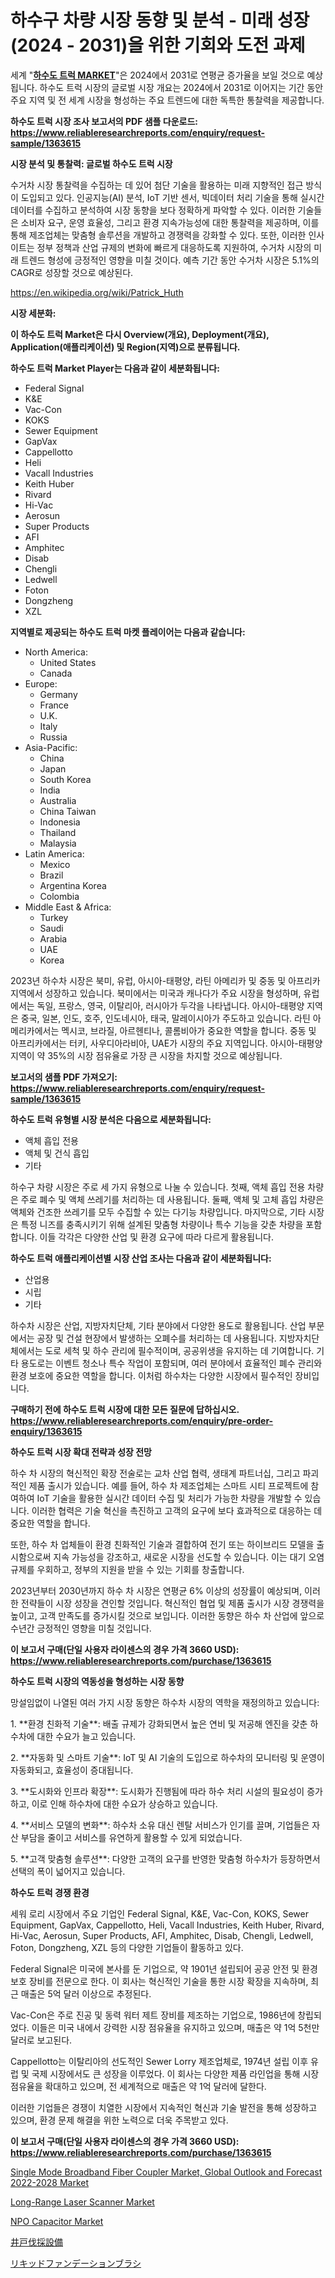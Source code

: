<p><h1>하수구 차량 시장 동향 및 분석 - 미래 성장(2024 - 2031)을 위한 기회와 도전 과제</h1></p><p>세계 "<strong><a href="https://www.reliableresearchreports.com/global-sewer-lorry-market-r1363615">하수도 트럭 MARKET</a></strong>"은 2024에서 2031로 연평균 증가율을 보일 것으로 예상됩니다. 하수도 트럭 시장의 글로벌 시장 개요는 2024에서 2031로 이어지는 기간 동안 주요 지역 및 전 세계 시장을 형성하는 주요 트렌드에 대한 독특한 통찰력을 제공합니다.</p>
<p><strong>하수도 트럭 시장 조사 보고서의 PDF 샘플 다운로드: <a href="https://www.reliableresearchreports.com/enquiry/request-sample/1363615">https://www.reliableresearchreports.com/enquiry/request-sample/1363615</a></strong></p>
<p><strong>시장 분석 및 통찰력: 글로벌 하수도 트럭 시장</strong></p>
<p><p>수거차 시장 통찰력을 수집하는 데 있어 첨단 기술을 활용하는 미래 지향적인 접근 방식이 도입되고 있다. 인공지능(AI) 분석, IoT 기반 센서, 빅데이터 처리 기술을 통해 실시간 데이터를 수집하고 분석하여 시장 동향을 보다 정확하게 파악할 수 있다. 이러한 기술들은 소비자 요구, 운영 효율성, 그리고 환경 지속가능성에 대한 통찰력을 제공하며, 이를 통해 제조업체는 맞춤형 솔루션을 개발하고 경쟁력을 강화할 수 있다. 또한, 이러한 인사이트는 정부 정책과 산업 규제의 변화에 빠르게 대응하도록 지원하여, 수거차 시장의 미래 트렌드 형성에 긍정적인 영향을 미칠 것이다. 예측 기간 동안 수거차 시장은 5.1%의 CAGR로 성장할 것으로 예상된다.</p></p>
<p><a href="%7CAUTHORITHY_DOMAIN_URL%7C">https://en.wikipedia.org/wiki/Patrick_Huth</a></p>
<p><strong>시장 세분화:</strong></p>
<p><strong>이 하수도 트럭 Market은 다시 Overview(개요), Deployment(개요), Application(애플리케이션) 및 Region(지역)으로 분류됩니다.</strong></p>
<p><strong>하수도 트럭 Market Player는 다음과 같이 세분화됩니다:</strong></p>
<p><ul><li>Federal Signal</li><li>K&E</li><li>Vac-Con</li><li>KOKS</li><li>Sewer Equipment</li><li>GapVax</li><li>Cappellotto</li><li>Heli</li><li>Vacall Industries</li><li>Keith Huber</li><li>Rivard</li><li>Hi-Vac</li><li>Aerosun</li><li>Super Products</li><li>AFI</li><li>Amphitec</li><li>Disab</li><li>Chengli</li><li>Ledwell</li><li>Foton</li><li>Dongzheng</li><li>XZL</li></ul></p>
<p><strong>지역별로 제공되는 하수도 트럭 마켓 플레이어는 다음과 같습니다:</strong></p>
<p><ul>
    <li>
        North America:
        <ul>
            <li>United States</li>
            <li>Canada</li>
        </ul>
    </li>
    <li>
        Europe:
        <ul>
            <li>Germany</li>
            <li>France</li>
            <li>U.K.</li>
            <li>Italy</li>
            <li>Russia</li>
        </ul>
    </li>
    <li>
        Asia-Pacific:
        <ul>
            <li>China</li>
            <li>Japan</li>
            <li>South Korea</li>
            <li>India</li>
            <li>Australia</li>
            <li>China Taiwan</li>
            <li>Indonesia</li>
            <li>Thailand</li>
            <li>Malaysia</li>
        </ul>
    </li>
    <li>
        Latin America:
        <ul>
            <li>Mexico</li>
            <li>Brazil</li>
            <li>Argentina Korea</li>
            <li>Colombia</li>
        </ul>
    </li>
    <li>
        Middle East & Africa:
        <ul>
            <li>Turkey</li>
            <li>Saudi</li>
            <li>Arabia</li>
            <li>UAE</li>
            <li>Korea</li>
        </ul>
    </li>
    </ul></p>
<p><p>2023년 하수차 시장은 북미, 유럽, 아시아-태평양, 라틴 아메리카 및 중동 및 아프리카 지역에서 성장하고 있습니다. 북미에서는 미국과 캐나다가 주요 시장을 형성하며, 유럽에서는 독일, 프랑스, 영국, 이탈리아, 러시아가 두각을 나타냅니다. 아시아-태평양 지역은 중국, 일본, 인도, 호주, 인도네시아, 태국, 말레이시아가 주도하고 있습니다. 라틴 아메리카에서는 멕시코, 브라질, 아르헨티나, 콜롬비아가 중요한 역할을 합니다. 중동 및 아프리카에서는 터키, 사우디아라비아, UAE가 시장의 주요 지역입니다. 아시아-태평양 지역이 약 35%의 시장 점유율로 가장 큰 시장을 차지할 것으로 예상됩니다.</p></p>
<p><strong>보고서의 샘플 PDF 가져오기: <a href="https://www.reliableresearchreports.com/enquiry/request-sample/1363615">https://www.reliableresearchreports.com/enquiry/request-sample/1363615</a></strong></p>
<p><strong>하수도 트럭 유형별 시장 분석은 다음으로 세분화됩니다:</strong></p>
<p><ul><li>액체 흡입 전용</li><li>액체 및 건식 흡입</li><li>기타</li></ul></p>
<p><p>하수구 차량 시장은 주로 세 가지 유형으로 나눌 수 있습니다. 첫째, 액체 흡입 전용 차량은 주로 폐수 및 액체 쓰레기를 처리하는 데 사용됩니다. 둘째, 액체 및 고체 흡입 차량은 액체와 건조한 쓰레기를 모두 수집할 수 있는 다기능 차량입니다. 마지막으로, 기타 시장은 특정 니즈를 충족시키기 위해 설계된 맞춤형 차량이나 특수 기능을 갖춘 차량을 포함합니다. 이들 각각은 다양한 산업 및 환경 요구에 따라 다르게 활용됩니다.</p></p>
<p><strong>하수도 트럭 애플리케이션별 시장 산업 조사는 다음과 같이 세분화됩니다:</strong></p>
<p><ul><li>산업용</li><li>시립</li><li>기타</li></ul></p>
<p><p>하수차 시장은 산업, 지방자치단체, 기타 분야에서 다양한 용도로 활용됩니다. 산업 부문에서는 공장 및 건설 현장에서 발생하는 오폐수를 처리하는 데 사용됩니다. 지방자치단체에서는 도로 세척 및 하수 관리에 필수적이며, 공공위생을 유지하는 데 기여합니다. 기타 용도로는 이벤트 청소나 특수 작업이 포함되며, 여러 분야에서 효율적인 폐수 관리와 환경 보호에 중요한 역할을 합니다. 이처럼 하수차는 다양한 시장에서 필수적인 장비입니다.</p></p>
<p><strong>구매하기 전에 하수도 트럭 시장에 대한 모든 질문에 답하십시오. <a href="https://www.reliableresearchreports.com/enquiry/pre-order-enquiry/1363615">https://www.reliableresearchreports.com/enquiry/pre-order-enquiry/1363615</a></strong></p>
<p><strong>하수도 트럭 시장 확대 전략과 성장 전망</strong></p>
<p><p>하수 차 시장의 혁신적인 확장 전술로는 교차 산업 협력, 생태계 파트너십, 그리고 파괴적인 제품 출시가 있습니다. 예를 들어, 하수 차 제조업체는 스마트 시티 프로젝트에 참여하여 IoT 기술을 활용한 실시간 데이터 수집 및 처리가 가능한 차량을 개발할 수 있습니다. 이러한 협력은 기술 혁신을 촉진하고 고객의 요구에 보다 효과적으로 대응하는 데 중요한 역할을 합니다.</p><p>또한, 하수 차 업체들이 환경 친화적인 기술과 결합하여 전기 또는 하이브리드 모델을 출시함으로써 지속 가능성을 강조하고, 새로운 시장을 선도할 수 있습니다. 이는 대기 오염 규제를 우회하고, 정부의 지원을 받을 수 있는 기회를 창출합니다.</p><p>2023년부터 2030년까지 하수 차 시장은 연평균 6% 이상의 성장률이 예상되며, 이러한 전략들이 시장 성장을 견인할 것입니다. 혁신적인 협업 및 제품 출시가 시장 경쟁력을 높이고, 고객 만족도를 증가시킬 것으로 보입니다. 이러한 동향은 하수 차 산업에 앞으로 수년간 긍정적인 영향을 미칠 것입니다.</p></p>
<p><strong>이 보고서 구매(단일 사용자 라이센스의 경우 가격 3660 USD): <a href="https://www.reliableresearchreports.com/purchase/1363615">https://www.reliableresearchreports.com/purchase/1363615</a></strong></p>
<p><strong>하수도 트럭 시장의 역동성을 형성하는 시장 동향</strong></p>
<p><p>망설임없이 나열된 여러 가지 시장 동향은 하수차 시장의 역학을 재정의하고 있습니다:</p><p>1. **환경 친화적 기술**: 배출 규제가 강화되면서 높은 연비 및 저공해 엔진을 갖춘 하수차에 대한 수요가 늘고 있습니다.</p><p>2. **자동화 및 스마트 기술**: IoT 및 AI 기술의 도입으로 하수차의 모니터링 및 운영이 자동화되고, 효율성이 증대됩니다.</p><p>3. **도시화와 인프라 확장**: 도시화가 진행됨에 따라 하수 처리 시설의 필요성이 증가하고, 이로 인해 하수차에 대한 수요가 상승하고 있습니다.</p><p>4. **서비스 모델의 변화**: 하수차 소유 대신 렌탈 서비스가 인기를 끌며, 기업들은 자산 부담을 줄이고 서비스를 유연하게 활용할 수 있게 되었습니다.</p><p>5. **고객 맞춤형 솔루션**: 다양한 고객의 요구를 반영한 맞춤형 하수차가 등장하면서 선택의 폭이 넓어지고 있습니다.</p></p>
<p><strong>하수도 트럭 경쟁 환경</strong></p>
<p><p>세워 로리 시장에서 주요 기업인 Federal Signal, K&E, Vac-Con, KOKS, Sewer Equipment, GapVax, Cappellotto, Heli, Vacall Industries, Keith Huber, Rivard, Hi-Vac, Aerosun, Super Products, AFI, Amphitec, Disab, Chengli, Ledwell, Foton, Dongzheng, XZL 등의 다양한 기업들이 활동하고 있다.</p><p>Federal Signal은 미국에 본사를 둔 기업으로, 약 1901년 설립되어 공공 안전 및 환경 보호 장비를 전문으로 한다. 이 회사는 혁신적인 기술을 통한 시장 확장을 지속하며, 최근 매출은 5억 달러 이상으로 추정된다.</p><p>Vac-Con은 주로 진공 및 동력 워터 제트 장비를 제조하는 기업으로, 1986년에 창립되었다. 이들은 미국 내에서 강력한 시장 점유율을 유지하고 있으며, 매출은 약 1억 5천만 달러로 보고된다.</p><p>Cappellotto는 이탈리아의 선도적인 Sewer Lorry 제조업체로, 1974년 설립 이후 유럽 및 국제 시장에서도 큰 성장을 이루었다. 이 회사는 다양한 제품 라인업을 통해 시장 점유율을 확대하고 있으며, 전 세계적으로 매출은 약 1억 달러에 달한다.</p><p>이러한 기업들은 경쟁이 치열한 시장에서 지속적인 혁신과 기술 발전을 통해 성장하고 있으며, 환경 문제 해결을 위한 노력으로 더욱 주목받고 있다.</p></p>
<p><strong>이 보고서 구매(단일 사용자 라이센스의 경우 가격 3660 USD): <a href="https://www.reliableresearchreports.com/purchase/1363615">https://www.reliableresearchreports.com/purchase/1363615</a></strong></p>
<p><p><a href="https://github.com/gdfhhhj/Market-Research-Report-List-6/blob/main/single-mode-broadband-fiber-coupler-market-global-outlook-and-forecast-2022-2028-market.md">Single Mode Broadband Fiber Coupler Market, Global Outlook and Forecast 2022-2028 Market</a></p><p><a href="https://issuu.com/reportprime-2/docs/long-range-laser-scanner-market-siz_99824a6df7c709">Long-Range Laser Scanner Market</a></p><p><a href="https://www.linkedin.com/pulse/global-npo-capacitor-market-size-share-analysis-product-mbb1c?trackingId=l8JDv8cnTJOz8km1MCLTFQ%3D%3D">NPO Capacitor Market</a></p><p><a href="https://medium.com/@lindakreitz2023/%E3%82%A6%E3%82%A7%E3%83%AB%E3%83%AD%E3%82%B0%E6%A9%9F%E5%99%A8%E5%B8%82%E5%A0%B4%E3%81%AE%E6%88%A6%E7%95%A5%E7%9A%84%E3%82%A4%E3%83%B3%E3%82%B5%E3%82%A4%E3%83%88-%E3%82%A6%E3%82%A7%E3%83%AB%E3%83%AD%E3%82%B0%E6%A9%9F%E5%99%A8%E6%A5%AD%E7%95%8C%E3%81%AB%E3%81%8A%E3%81%91%E3%82%8B%E8%A3%BD%E5%93%81%E3%81%AE%E9%80%B2%E5%8C%96%E3%81%A8%E5%B8%82%E5%A0%B4-segmentation-d93d6beb80bb">井戸伐採設備</a></p><p><a href="https://medium.com/@lindakreitz2023/%E3%83%AA%E3%82%AD%E3%83%83%E3%83%89%E3%83%95%E3%82%A1%E3%83%B3%E3%83%87%E3%83%BC%E3%82%B7%E3%83%A7%E3%83%B3%E3%83%96%E3%83%A9%E3%82%B7%E5%B8%82%E5%A0%B4%E3%81%AE%E6%9C%AA%E6%9D%A5-%E3%82%B0%E3%83%AD%E3%83%BC%E3%83%90%E3%83%AB%E5%B8%82%E5%A0%B4%E4%BA%88%E6%B8%AC%E3%81%A8%E5%B8%82%E5%A0%B4%E5%8B%95%E5%90%91-2024%E5%B9%B4-2031%E5%B9%B4-ca37f67f48ad">リキッドファンデーションブラシ</a></p></p>